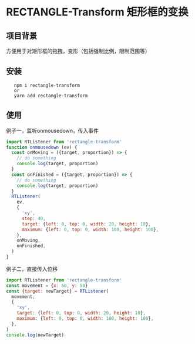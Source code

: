 # RECTANGLE-Transform 矩形框的变换

## 项目背景

  方便用于对矩形框的拖拽，变形（包括强制比例，限制范围等）

## 安装

```
   npm i rectangle-transform
   or
   yarn add rectangle-transform
```

## 使用 

例子一，监听onmousedown，传入事件
```javascript
import RTListener from 'rectangle-transform'
function onmousedown (ev) {
  const onMoving = ({target, proportion}) => {
    // do something
    console.log(target, proportion)
  }
  const onFinished = ({target, proportion}) => {
    // do something
    console.log(target, proportion)
  }
  RTListener(
    ev,
    {
      'xy',
      step: 40,
      target: {left: 0, top: 0, width: 20, height: 10},
      maximum: {left: 0, top: 0, width: 100, height: 100},
    },
    onMoving,
    onFinished,
  )
}
```

例子二，直接传入位移
```javascript
import RTListener from 'rectangle-transform'
const movement = {x: 50, y: 50}
const {target: newTarget} = RTListener(
  movement,
  {
    'xy',
    target: {left: 0, top: 0, width: 20, height: 10},
    maximum: {left: 0, top: 0, width: 100, height: 100},
  },
)
console.log(newTarget)
```
